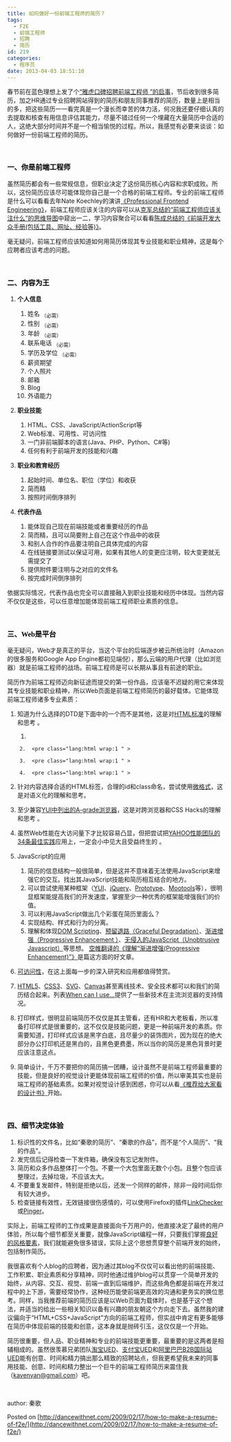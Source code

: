 ```yaml
---
title: 如何做好一份前端工程师的简历？
tags:
  - F2E
  - 前端工程师
  - 招聘
  - 简历
id: 219
categories:
  - 程序员
date: 2013-04-03 18:51:10
---
```


春节前在蓝色理想上发了个[“雅虎口碑招聘前端工程师 ”的启事](http://job.blueidea.com/index.php?action=display&amp;option=jobs&amp;extent=view&amp;info=911)，节后收到很多简历，加之HR通过专业招聘网站得到的简历和朋友同事推荐的简历，数量上是相当的多，把这些简历一一看完真是一个漫长而幸苦的体力活，何况我还要仔细认真的去提取和核查有用信息评估其能力，尽量不错过任何一个埋藏在大量简历中合适的人，这绝大部分时间并不是一个相当愉悦的过程。所以，我感觉有必要来谈谈：如何做好一份前端工程师的简历。

&nbsp;

### <span style="color: black; font-family: MicroSoft YaHei;">一、你是前端工程师</span>

虽然简历都会有一些常规信息，但职业决定了这份简历核心内容和求职成败。所以，这份简历应该尽可能体现你自己是一个合格的前端工程师。专业的前端工程师是什么可以看看去年Nate Koechley的演讲[《Professional Frontend Engineering》](http://nate.koechley.com/blog/2008/06/11/slides-professional-frontend-engineering/)，前端工程师应该关注的内容可以从[克军总结的“前端工程师应该关注什么”的思维导图](http://www.flickr.com/photos/kejun/3114605967/)中窥出一二，学习内容聚合可以看看[陈成总结的《前端开发大众手册(包括工具、网址、经验等)》](https://www.evernote.com/shard/s18/sh/d52d3c9c-8fda-4462-9fa0-702f463f73c7/f9481b438851dc2d3d7394c1dbdbce80)。

毫无疑问，前端工程师应该知道如何用简历体现其专业技能和职业精神，这是每个应聘者应该考虑的问题。

&nbsp;

### <span style="color: black; font-family: MicroSoft YaHei;">二、内容为王</span>

1.  **个人信息**

    1.  姓名 <sub>（必需）</sub>
    2.  性别 <sub>（必需）</sub>
    3.  年龄 <sub>（必需）</sub>
    4.  联系电话 <sub>（必需）</sub>
    5.  学历及学位 <sub>（必需）</sub>
    6.  薪资期望
    7.  个人照片
    8.  邮箱
    9.  Blog
    10.  外语能力

2.  **职业技能**

    1.  HTML、CSS、JavaScript/ActionScript等
    2.  Web标准、可用性、可访问性
    3.  一门非前端脚本的语言(Java、PHP、Python、C#等)
    4.  任何有利于前端开发的技能和兴趣

3.  **职业和教育经历**

    1.  起始时间、单位名、职位（学位）和收获
    2.  简而精
    3.  按照时间倒序排列

4.  **代表作品**

    1.  能体现自己现在前端技能或者重要经历的作品
    2.  简而精，且可以简要附上自己在这个作品中的收获
    3.  和别人合作的作品要注明自己具体完成的内容
    4.  在线链接要测试以保证可用，如果有其他人的变更应注明，较大变更就无需提交了
    5.  提供附件要注明与之对应的文件名
    6.  按完成时间倒序排列

依据实际情况，代表作品也完全可以直接融入到职业技能和经历中体现。当然内容不仅仅是这些，可以任意增加能体现前端工程师职业素质的信息。

&nbsp;

### <span style="color: black; font-family: MicroSoft YaHei;">三、Web是平台</span>

毫无疑问，Web才是真正的平台，当这个平台的后端逐步被云所统治时（Amazon的很多服务和Google App Engine都初见端倪），那么云端的用户代理（比如浏览器）就是前端工程师的战场。前端工程师是可以长期从事且有前途的职业。

简历作为前端工程师迈向新征途而提交的第一份作品，应该毫不迟疑的用它来体现其专业技能和职业精神，所以Web页面是前端工程师简历的最好载体。它能体现前端工程师诸多专业素质：

1.  知道为什么选择的DTD是下面中的一个而不是其他，这是对[HTML标准](http://www.w3.org/html/)的理解和思考 。

    1.  <pre class="lang:html wrap:1 " >
<!DOCTYPE HTML PUBLIC "-//W3C//DTD HTML 4.01//EN" "http://www.w3.org/TR/html4/strict.dtd">
</pre>

        2.  <pre class="lang:html wrap:1 " >
<!DOCTYPE html PUBLIC "-//W3C//DTD XHTML 1.0 Strict//EN" "http://www.w3.org/TR/xhtml1/DTD/xhtml1-strict.dtd">
</pre>

        3.  <pre class="lang:html wrap:1 " >
<!DOCTYPE html PUBLIC "-//W3C//DTD XHTML 1.1//EN" "http://www.w3.org/TR/xhtml11/DTD/xhtml11.dtd">
</pre>

        4.  <pre class="lang:html wrap:1 " >
<!DOCTYPE HTML>
</pre>

2.  针对内容选择合适的HTML标签，合理的id和class命名，尝试使用[微格式](http://microformats.org/)，这是对语义化的理解和思考。
3.  至少兼容[YUI中列出的A-grade浏览器](http://developer.yahoo.com/yui/articles/gbs/)，这是对跨浏览器和CSS Hacks的理解和思考 。
4.  虽然Web性能在大访问量下才比较容易凸显，但把尝试把[YAHOO性能团队的34条最佳实践](http://developer.yahoo.com/performance/rules.html)应用上，一定会小中见大且受益终生的 。
5.  JavaScript的应用

    1.  简历的信息结构一般很简单，但是这并不意味着无法使用JavaScript来增强它的交互。找出其JavaScript技能和简历相互结合的地方。
    2.  可以尝试使用某种框架（[YUI](http://developer.yahoo.com/yui)、[jQuery](http://www.jquery.com/)、[Prototype](http://www.prototypejs.org/)、[Mootools](http://mootools.net/)等），很明显框架能提高我们的开发速度，掌握至少一种优秀的框架能增强我们的价值。
    3.  可以利用JavaScript做出几个彩蛋在简历里面么？
    4.  实现结构、样式和行为的分离。
    5.  理解和体现[DOM Scripting](http://www.webstandards.org/action/dstf/)、[预留退路（Graceful Degradation）](http://en.wikipedia.org/wiki/Graceful_degradation)、[渐进增强（Progressive Enhancement ）](http://en.wikipedia.org/wiki/Progressive_Enhancement)、[无侵入的JavaScript（Unobtrusive Javascript）](http://en.wikipedia.org/wiki/Unobtrusive_JavaScript)等思想。 [空帷翻译的《理解“渐进增强(Progressive Enhancement)”》](http://ued.taobao.com/blog/2008/10/09/understanding-progressiveen-hancement-chs-translation/)是篇这方面的好文章。

6.  [可访问性](http://www.w3.org/WAI/)，在这上面每一步的深入研究和应用都值得赞赏。
7.  [HTML5](http://dev.w3.org/html5/spec/Overview.html)、[CSS3](http://www.w3.org/Style/CSS/current-work)、[SVG](http://www.w3.org/Graphics/SVG/)、[Canvas](http://www.whatwg.org/specs/web-apps/current-work/#the-canvas-element)甚至离线技术、安全技术都可以和我们的简历结合起来。列表[When can I use…](http://a.deveria.com/caniuse/#agents=All&amp;cats=All&amp;eras=All&amp;statuses=All)提供了一些新技术在主流浏览器的支持情况。
8.  打印样式，很明显前端简历不仅仅是其主管看，还有HR和大老板看，所以准备打印样式是很重要的，这不仅仅是技能问题，更是一种前端开发的素质。你需要知道，打印样式应该是黑字白底，且尽量少的装饰图片，因为现在的绝大部分办公打印机还是黑白的，且黑色更费墨，所以当你的简历是黑色背景时更应该注意这点。
9.  简单设计，千万不要把你的简历搞一团糟，设计虽然不是前端工程师最重要的技能，但是良好的视觉设计更能体现前端工程师的价值，所以审美其实也是前端工程师的基础素质。如果对视觉设计感到困惑，你可以从看[《推荐给大家看的设计书》](http://dancewithnet.com/2009/01/20/the-non-designer-design-book/)开始。

&nbsp;

### <span style="color: black; font-family: MicroSoft YaHei;">四、细节决定体验</span>

1.  标识性的文件名，比如“秦歌的简历”、“秦歌的作品”，而不是“个人简历”、“我的作品”。
2.  发完信后记得检查一下发件箱，确保没有忘记发附件。
3.  简历和众多作品整体打一个包。不要一个大包里面无数个小包。且整个包应该整理过，去掉垃圾，不应该太大。
4.  不要重复发邮件，特别是拒绝以后，还发一个同样的邮件，除非一段时间后你有较大进步。
5.  检查链接有效性，无效链接很伤感情的，可以使用Firefox的插件[LinkChecker](https://addons.mozilla.org/en-US/firefox/addon/532)或[Pinger](https://addons.mozilla.org/en-US/firefox/addon/10201)。

实际上，前端工程师的工作成果是直接面向千万用户的，他直接决定了最终的用户体验，所以每个细节都至关重要，就像JavaScript编程一样，只要我们掌握[良好的风格要素](http://dancewithnet.com/2008/01/26/the-elements-of-javascript-style-part-one/)，我们就能避免很多错误，实际上这个思想贯穿整个前端开发的始终，包括制作简历。

我很喜欢有个人blog的应聘者，因为通过其blog不仅仅可以看出他的前端技能、工作积累、职业素质和分享精神，同时他通过维护blog可以贯穿一个简单开发的始终，从内容、交互、视觉、前端一直到后端维护，而这些角色都是前端在开发过程中的上下游，需要经常协作，这种经历能使前端更高效的沟通和更务实的换位思考。同样，当我推荐前端的简历应该是以Web页面为载体时，也是基于这个想法，并适当的给出一些相关知识以备有兴趣的朋友朝这个方向走下去。虽然我的建议偏向于“HTML+CSS+JavaScript”方向的前端工程师，但实战中肯定有更多能够在简历中体现前端的技能和创意，这本身就是抛砖引玉，这仅仅是一个开始。

简历很重要，但人品、职业精神和专业的前端技能更重要，最重要的是这两者是相辅相成的。虽然很羡慕兄弟团队[淘宝UED](http://ued.taobao.com/job/season2/)、[支付宝UED](http://ued.alipay.com/job/)和[阿里巴巴B2B国际站UED](http://job2009.aliued.com/)能有创意、时间和精力搞出那么精致的招聘站点，但我更希望我未来的同事用技能、创意、时间和精力整出一个巨牛的前端工程师简历来震住我（kavenyan@gmail.com）吧。

&nbsp;

author: 秦歌

Posted on [http://dancewithnet.com/2009/02/17/how-to-make-a-resume-of-f2e/](http://dancewithnet.com/2009/02/17/how-to-make-a-resume-of-f2e/)